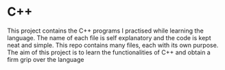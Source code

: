 # C++
This project contains the C++ programs I practised while learning the language. The name of each file is self explanatory and the code is kept neat and simple. This repo contains many files, each with its own purpose. The aim of this project is to learn the functionalities of C++ and obtain a firm grip over the language
